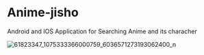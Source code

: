 # Anime-jisho
Android and IOS Application for Searching Anime and its characher

![61823347_1075333366000759_6036571273193062400_n](https://user-images.githubusercontent.com/31761132/58764939-dd836b00-8586-11e9-99ff-24190025c5f6.png)
